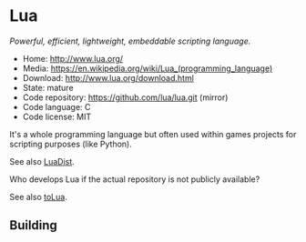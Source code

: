 # Lua

_Powerful, efficient, lightweight, embeddable scripting language._

- Home: http://www.lua.org/
- Media: <https://en.wikipedia.org/wiki/Lua_(programming_language)>
- Download: http://www.lua.org/download.html
- State: mature
- Code repository: https://github.com/lua/lua.git (mirror) 
- Code language: C
- Code license: MIT

It's a whole programming language but often used within games projects for scripting purposes (like Python).

See also [LuaDist](https://github.com/LuaDist).

Who develops Lua if the actual repository is not publicly available?

See also [toLua](http://webserver2.tecgraf.puc-rio.br/~celes/tolua/tolua-3.2.html).

## Building

